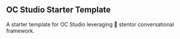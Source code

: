 ## OC Studio Starter Template

A starter template for OC Studio leveraging 📣 stentor conversational framework.

